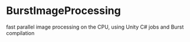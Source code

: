 # BurstImageProcessing
fast parallel image processing on the CPU, using Unity C# jobs and Burst compilation
